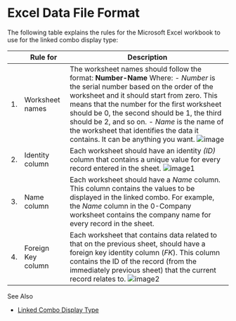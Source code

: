 # Excel Data File Format

The following table explains the rules for the Microsoft Excel workbook to use for the linked combo
display type:

|     | Rule for           | Description                                                                                                                                                                                                                                                                                                                                                                                                                                                                                                        |
| --- | ------------------ | ------------------------------------------------------------------------------------------------------------------------------------------------------------------------------------------------------------------------------------------------------------------------------------------------------------------------------------------------------------------------------------------------------------------------------------------------------------------------------------------------------------------ |
| 1.  | Worksheet names    | The worksheet names should follow the format: **Number-Name** Where: - _Number_ is the serial number based on the order of the worksheet and it should start from zero. This means that the number for the first worksheet should be 0, the second should be 1, the third should be 2, and so on. - _Name_ is the name of the worksheet that identifies the data it contains. It can be anything you want. ![image](/img/product_docs/directorymanager/directorymanager/admincenter/portal/linkedcombo/image.webp) |
| 2.  | Identity column    | Each worksheet should have an identity _(ID)_ column that contains a unique value for every record entered in the sheet. ![image1](/img/product_docs/passwordsecure/passwordsecure/configuration/basic_view/image1.webp)                                                                                                                                                                                                                                                                                           |
| 3.  | Name column        | Each worksheet should have a _Name_ column. This column contains the values to be displayed in the linked combo. For example, the _Name_ column in the 0-Company worksheet contains the company name for every record in the sheet.                                                                                                                                                                                                                                                                                |
| 4.  | Foreign Key column | Each worksheet that contains data related to that on the previous sheet, should have a foreign key identity column (_FK_). This column contains the ID of the record (from the immediately previous sheet) that the current record relates to. ![image2](/img/product_docs/passwordsecure/passwordsecure/configuration/basic_view/checklist/image2.webp)                                                                                                                                                           |

See Also

- [Linked Combo Display Type](/docs/directorymanager/11.1/directorymanager/admincenter/portal/linkedcombo/overview.md)
